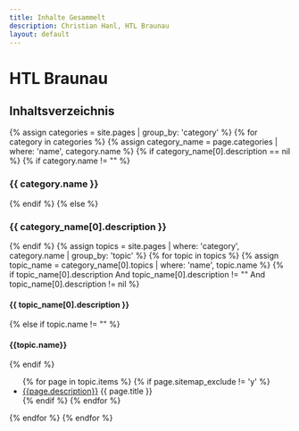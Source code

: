 ```yaml
---
title: Inhalte Gesammelt
description: Christian Hanl, HTL Braunau
layout: default
---
```


# HTL Braunau

## Inhaltsverzeichnis
<div class="sitemap">
{% assign categories = site.pages | group_by: 'category' %}
{% for category in categories %}
{% assign category_name = page.categories | where: 'name', category.name %}
{% if category_name[0].description == nil %}
{% if category.name  != "" %}
<h3>{{ category.name }}</h3>
{% endif %}
{% else %}
<h3 id="{{ category_name[0].description }}">{{ category_name[0].description }}</h3>
{% endif %}
{% assign topics = site.pages | where: 'category', category.name | group_by: 'topic' %}
{% for topic in topics %}
{% assign topic_name = category_name[0].topics | where: 'name', topic.name %}
{% if topic_name[0].description And topic_name[0].description != "" And topic_name[0].description != nil %}
<h4>{{ topic_name[0].description }}</h4>
{% else if topic.name != "" %}
<h4 id="{{topic.name}}">{{topic.name}}</h4>
{% endif %}
<ul>
{% for page in topic.items %}
{% if page.sitemap_exclude != 'y' %}
<li><a href="{{page.url}}">{{page.description}}</a> {{ page.title }}</li>
{% endif %}
{% endfor %}
</ul>
{% endfor %}
{% endfor %}
</div>